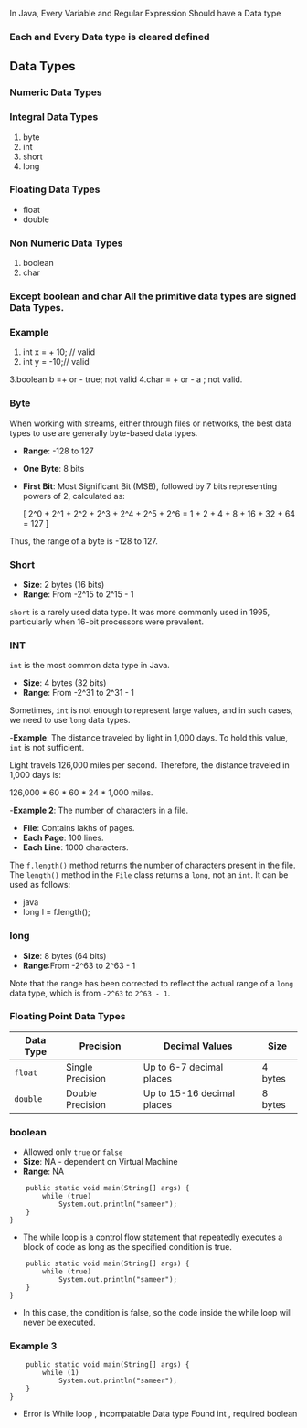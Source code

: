 In Java, Every Variable and Regular Expression Should have a Data type

### Each and Every Data type is cleared defined


## Data Types
### Numeric Data Types



### Integral Data Types
1. byte
2. int
3. short 
4. long

### Floating Data Types
- float
- double

### Non Numeric Data Types 
1. boolean
2. char


### Except boolean and char All the primitive data types are signed Data Types.

### Example 
1. int x = + 10; // valid
2. int y = -10;// valid 

3.boolean b =+ or - true; not valid
4.char = + or - a ; not valid.

### Byte

When working with streams, either through files or networks, the best data types to use are generally byte-based data types.

- **Range**: -128 to 127
- **One Byte**: 8 bits
- **First Bit**: Most Significant Bit (MSB), followed by 7 bits representing powers of 2, calculated as:

  \[
  2^0 + 2^1 + 2^2 + 2^3 + 2^4 + 2^5 + 2^6 = 1 + 2 + 4 + 8 + 16 + 32 + 64 = 127
  \]

Thus, the range of a byte is -128 to 127.

### Short

- **Size**: 2 bytes (16 bits)
- **Range**: From -2^15 to 2^15 - 1

`short` is a rarely used data type. It was more commonly used in 1995, particularly when 16-bit processors were prevalent.
### INT

`int` is the most common data type in Java.

- **Size**: 4 bytes (32 bits)
- **Range**: From -2^31 to 2^31 - 1

Sometimes, `int` is not enough to represent large values, and in such cases, we need to use `long` data types.

-**Example**: The distance traveled by light in 1,000 days. To hold this value, `int` is not sufficient. 

Light travels 126,000 miles per second. Therefore, the distance traveled in 1,000 days is:

126,000 * 60 * 60 * 24 * 1,000 miles.

-**Example 2**: The number of characters in a file.

- **File**: Contains lakhs of pages.
- **Each Page**: 100 lines.
- **Each Line**: 1000 characters.

The `f.length()` method returns the number of characters present in the file. The `length()` method in the `File` class returns a `long`, not an `int`. It can be used as follows:

- java
- long l = f.length();


### long

- **Size**: 8 bytes (64 bits)
- **Range**:From -2^63 to 2^63 - 1

Note that the range has been corrected to reflect the actual range of a `long` data type, which is from `-2^63` to `2^63 - 1`.
### Floating Point Data Types

| Data Type | Precision         | Decimal Values           | Size   |
|-----------|-------------------|--------------------------|--------|
| `float`   | Single Precision   | Up to 6-7 decimal places  | 4 bytes |
| `double`  | Double Precision   | Up to 15-16 decimal places | 8 bytes |

### boolean 
- Allowed only `true` or `false`  
- **Size**: NA - dependent on Virtual Machine
- **Range**: NA  
```public class T2 {
    public static void main(String[] args) {
        while (true)
            System.out.println("sameer");
    }
}
```
- The while loop is a control flow statement that repeatedly executes a block of code as long as the specified condition is true.
```public class T2 {
    public static void main(String[] args) {
        while (true)
            System.out.println("sameer");
    }
}
```
- In this case, the condition is false, so the code inside the while loop will never be executed.


### Example 3 
```public class T2 {
    public static void main(String[] args) {
        while (1)
            System.out.println("sameer");
    }
}
```
- Error is While loop , incompatable Data type Found int , required boolean
  
